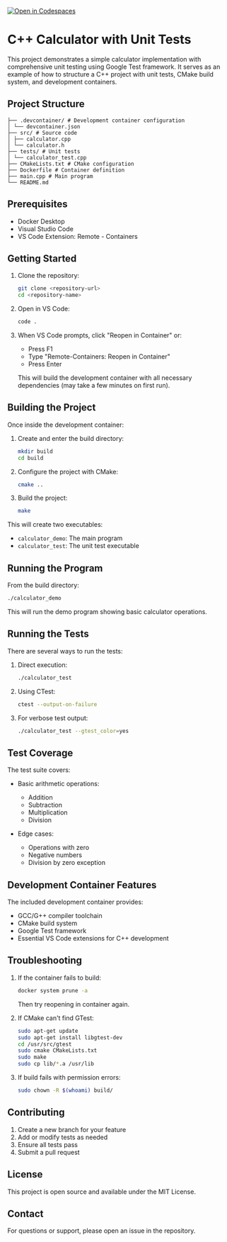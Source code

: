 [![Open in Codespaces](https://classroom.github.com/assets/launch-codespace-2972f46106e565e64193e422d61a12cf1da4916b45550586e14ef0a7c637dd04.svg)](https://classroom.github.com/open-in-codespaces?assignment_repo_id=18068157)
# C++ Calculator with Unit Tests

This project demonstrates a simple calculator implementation with comprehensive unit testing using Google Test framework. It serves as an example of how to structure a C++ project with unit tests, CMake build system, and development containers.

## Project Structure 
```
├── .devcontainer/ # Development container configuration
│ └── devcontainer.json
├── src/ # Source code
│ ├── calculator.cpp
│ └── calculator.h
├── tests/ # Unit tests
│ └── calculator_test.cpp
├── CMakeLists.txt # CMake configuration
├── Dockerfile # Container definition
├── main.cpp # Main program
└── README.md
```

## Prerequisites

- Docker Desktop
- Visual Studio Code
- VS Code Extension: Remote - Containers

## Getting Started

1. Clone the repository:
   ```bash
   git clone <repository-url>
   cd <repository-name>
   ```

2. Open in VS Code:
   ```bash
   code .
   ```

3. When VS Code prompts, click "Reopen in Container" or:
   - Press F1
   - Type "Remote-Containers: Reopen in Container"
   - Press Enter

   This will build the development container with all necessary dependencies (may take a few minutes on first run).

## Building the Project

Once inside the development container:

1. Create and enter the build directory:
   ```bash
   mkdir build
   cd build
   ```

2. Configure the project with CMake:
   ```bash
   cmake ..
   ```

3. Build the project:
   ```bash
   make
   ```

This will create two executables:
- `calculator_demo`: The main program
- `calculator_test`: The unit test executable

## Running the Program

From the build directory:

```bash
./calculator_demo
```

This will run the demo program showing basic calculator operations.

## Running the Tests

There are several ways to run the tests:

1. Direct execution:
   ```bash
   ./calculator_test
   ```

2. Using CTest:
   ```bash
   ctest --output-on-failure
   ```

3. For verbose test output:
   ```bash
   ./calculator_test --gtest_color=yes
   ```

## Test Coverage

The test suite covers:

- Basic arithmetic operations:
  - Addition
  - Subtraction
  - Multiplication
  - Division

- Edge cases:
  - Operations with zero
  - Negative numbers
  - Division by zero exception

## Development Container Features

The included development container provides:
- GCC/G++ compiler toolchain
- CMake build system
- Google Test framework
- Essential VS Code extensions for C++ development

## Troubleshooting

1. If the container fails to build:
   ```bash
   docker system prune -a
   ```
   Then try reopening in container again.

2. If CMake can't find GTest:
   ```bash
   sudo apt-get update
   sudo apt-get install libgtest-dev
   cd /usr/src/gtest
   sudo cmake CMakeLists.txt
   sudo make
   sudo cp lib/*.a /usr/lib
   ```

3. If build fails with permission errors:
   ```bash
   sudo chown -R $(whoami) build/
   ```

## Contributing

1. Create a new branch for your feature
2. Add or modify tests as needed
3. Ensure all tests pass
4. Submit a pull request

## License

This project is open source and available under the MIT License.

## Contact

For questions or support, please open an issue in the repository.

